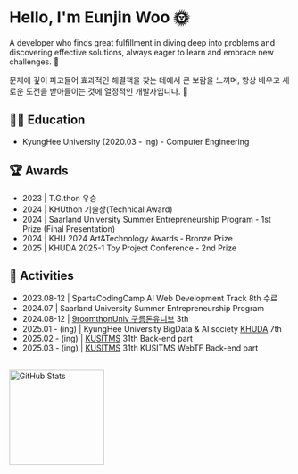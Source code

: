 <h1>Hello, I'm Eunjin Woo 🌞</h1>
<p>
  A developer who finds great fulfillment in diving deep into problems 
  and discovering effective solutions, always eager to learn and embrace new challenges. 🙂
</p>
<p>
  문제에 깊이 파고들어 효과적인 해결책을 찾는 데에서 큰 보람을 느끼며, 
  항상 배우고 새로운 도전을 받아들이는 것에 열정적인 개발자입니다. 🙂
</p>

<h2>👩‍🏫 Education</h2>
  <ul>
    <li>KyungHee University (2020.03 - ing) - Computer Engineering</li>
  </ul>

<h2>🏆 Awards</h2>
    <ul>
      <li>2023 | T.G.thon 우승</li>
      <li>2024 | KHUthon 기술상(Technical Award)</li>
      <li>2024 | Saarland University Summer Entrepreneurship Program - 1st Prize (Final Presentation)</li>
      <li>2024 | KHU 2024 Art&Technology Awards - Bronze Prize </li>
      <li>2025 | KHUDA 2025-1 Toy Project Conference - 2nd Prize </li>
    </ul>

<h2>🤹 Activities</h2>
    <ul>
      <li>2023.08-12 | SpartaCodingCamp AI Web Development Track 8th 수료</li>
      <li>2024.07 | Saarland University Summer Entrepreneurship Program</li>
      <li>2024.08-12 | <a href="https://9oormthon.university/">9roomthonUniv 구름톤유니브</a> 3th</li>
      <li>2025.01 - (ing) | KyungHee University BigData & AI society <a href="https://www.instagram.com/khu_da.official/">KHUDA</a> 7th</li>
      <li>2025.02 - (ing) | <a href="https://www.kusitms.com/">KUSITMS</a> 31th Back-end part</li>
      <li>2025.03 - (ing) | <a href="https://www.kusitms.com/">KUSITMS</a> 31th KUSITMS WebTF Back-end part</li>
    </ul>

<!--
<div align="center">
  <img src="https://github-readme-activity-graph.vercel.app/graph?username=EunjinWoo&theme=react-dark&bg_color=20232a&hide_border=true&line=5bcdec&color=5bcdec" alt="GitHub Activity Graph" />
</div>
-->

<br>

<div style="display: flex; justify-content: space-between; align-items: center;">
  <img
    src="https://github-readme-stats.vercel.app/api?username=EunjinWoo&show_icons=true&locale=en&title_color=373534&text_color=373534"
    alt="GitHub Stats"
    style="height: 170px; object-fit: contain;"
  />
  <!--<img
    src="http://mazassumnida.wtf/api/v2/generate_badge?boj=booster"
    alt="Solved.ac Profile"
    style="height: 170px; object-fit: contain;"
  />-->
</div>
